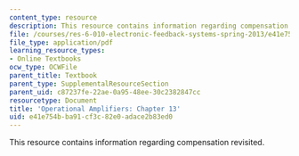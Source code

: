 ```yaml
---
content_type: resource
description: This resource contains information regarding compensation revisited.
file: /courses/res-6-010-electronic-feedback-systems-spring-2013/e41e754bba91cf3c82e0adace2b83ed0_MITRES_6-010S13_chap13.pdf
file_type: application/pdf
learning_resource_types:
- Online Textbooks
ocw_type: OCWFile
parent_title: Textbook
parent_type: SupplementalResourceSection
parent_uid: c87237fe-22ae-0a95-48ee-30c2382847cc
resourcetype: Document
title: 'Operational Amplifiers: Chapter 13'
uid: e41e754b-ba91-cf3c-82e0-adace2b83ed0
---
```

This resource contains information regarding compensation revisited.

